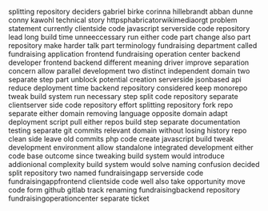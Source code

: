 splitting repository deciders gabriel birke corinna hillebrandt abban dunne conny kawohl technical story httpsphabricatorwikimediaorgt problem statement currently clientside code javascript serverside code repository lead long build time unneeccessary run either code part change also part repository make harder talk part terminology fundraising department called fundraising application frontend fundraising operation center backend developer frontend backend different meaning driver improve separation concern allow parallel development two distinct independent domain two separate step part unblock potential creation serverside jsonbased api reduce deployment time backend repository considered keep monorepo tweak build system run necessary step split code repository separate clientserver side code repository effort splitting repository fork repo separate either domain removing language opposite domain adapt deployment script pull either repos build step separate documentation testing separate git commits relevant domain without losing history repo clean side leave old commits php code create javascript build tweak development environment allow standalone integrated development either code base outcome since tweaking build system would introduce addionional complexity build system would solve naming confusion decided split repository two named fundraisingapp serverside code fundraisingappfrontend clientside code well also take opportunity move code form github gitlab track renaming fundraisingbackend repository fundraisingoperationcenter separate ticket